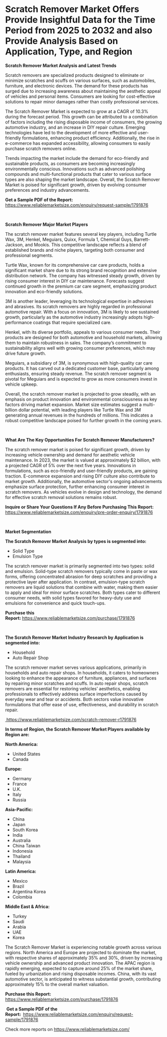 <p><h1>Scratch Remover Market Offers Provide Insightful Data for the Time Period from 2025 to 2032 and also Provide Analysis Based on Application, Type, and Region</h1></p><p><strong>Scratch Remover Market Analysis and Latest Trends</strong></p>
<p><p>Scratch removers are specialized products designed to eliminate or minimize scratches and scuffs on various surfaces, such as automobiles, furniture, and electronic devices. The demand for these products has surged due to increasing awareness about maintaining the aesthetic appeal of vehicles and personal items. Consumers are looking for cost-effective solutions to repair minor damages rather than costly professional services.</p><p>The Scratch Remover Market is expected to grow at a CAGR of 10.3% during the forecast period. This growth can be attributed to a combination of factors including the rising disposable income of consumers, the growing automotive industry, and an increase in DIY repair culture. Emerging technologies have led to the development of more effective and user-friendly formulations, enhancing product efficiency. Additionally, the rise in e-commerce has expanded accessibility, allowing consumers to easily purchase scratch removers online.</p><p>Trends impacting the market include the demand for eco-friendly and sustainable products, as consumers are becoming increasingly environmentally conscious. Innovations such as advanced polishing compounds and multi-functional products that cater to various surface types are also shaping the market landscape. Overall, the Scratch Remover Market is poised for significant growth, driven by evolving consumer preferences and industry advancements.</p></p>
<p><strong>Get a Sample PDF of the Report:&nbsp;</strong> <a href="https://www.reliablemarketsize.com/enquiry/request-sample/1791876?utm_campaign=2005&utm_medium=2&utm_source=Github&utm_content=ia&utm_term=09022025&utm_id=scratch-remover">https://www.reliablemarketsize.com/enquiry/request-sample/1791876</a></p>
<p>&nbsp;</p>
<p><strong>Scratch Remover Major Market Players</strong></p>
<p><p>The scratch remover market features several key players, including Turtle Wax, 3M, Henkel, Meguiars, Quixx, Formula 1, Chemical Guys, Barrett-Jackson, and Mookis. This competitive landscape reflects a blend of established brands and niche players, targeting both consumer and professional segments.</p><p>Turtle Wax, known for its comprehensive car care products, holds a significant market share due to its strong brand recognition and extensive distribution network. The company has witnessed steady growth, driven by rising consumer interest in DIY car maintenance. Forecasts suggest continued growth in the premium car care segment, emphasizing product innovation and eco-friendly solutions.</p><p>3M is another leader, leveraging its technological expertise in adhesives and abrasives. Its scratch removers are highly regarded in professional automotive repair. With a focus on innovation, 3M is likely to see sustained growth, particularly as the automotive industry increasingly adopts high-performance coatings that require specialized care.</p><p>Henkel, with its diverse portfolio, appeals to various consumer needs. Their products are designed for both automotive and household markets, allowing them to maintain robustness in sales. The company’s commitment to sustainability aligns well with growing consumer preferences, which may drive future growth.</p><p>Meguiars, a subsidiary of 3M, is synonymous with high-quality car care products. It has carved out a dedicated customer base, particularly among enthusiasts, ensuring steady revenue. The scratch remover segment is pivotal for Meguiars and is expected to grow as more consumers invest in vehicle upkeep.</p><p>Overall, the scratch remover market is projected to grow steadily, with an emphasis on product innovation and environmental consciousness as key factors driving market expansion. Market size estimates suggest a multi-billion dollar potential, with leading players like Turtle Wax and 3M generating annual revenues in the hundreds of millions. This indicates a robust competitive landscape poised for further growth in the coming years.</p></p>
<p>&nbsp;</p>
<p><strong>What Are The Key Opportunities For Scratch Remover Manufacturers?</strong></p>
<p><p>The scratch remover market is poised for significant growth, driven by increasing vehicle ownership and demand for aesthetic vehicle maintenance. In 2023, the market is valued at approximately $2 billion, with a projected CAGR of 5% over the next five years. Innovations in formulations, such as eco-friendly and user-friendly products, are gaining traction. E-commerce expansion and rising DIY culture also contribute to market growth. Additionally, the automotive sector's ongoing advancements emphasize surface protection, further enhancing consumer interest in scratch removers. As vehicles evolve in design and technology, the demand for effective scratch removal solutions remains robust.</p></p>
<p><strong>Inquire or Share Your Questions If Any Before Purchasing This Report:</strong> <a href="https://www.reliablemarketsize.com/enquiry/pre-order-enquiry/1791876?utm_campaign=2005&utm_medium=2&utm_source=Github&utm_content=ia&utm_term=09022025&utm_id=scratch-remover">https://www.reliablemarketsize.com/enquiry/pre-order-enquiry/1791876</a></p>
<p>&nbsp;</p>
<p><strong>Market Segmentation</strong></p>
<p><strong>The Scratch Remover Market Analysis by types is segmented into:</strong></p>
<p><ul><li>Solid Type</li><li>Emulsion Type</li></ul></p>
<p><p>The scratch remover market is primarily segmented into two types: solid and emulsion. Solid-type scratch removers typically come in paste or wax forms, offering concentrated abrasion for deep scratches and providing a protective layer after application. In contrast, emulsion-type scratch removers are liquid solutions that combine with water, making them easier to apply and ideal for minor surface scratches. Both types cater to different consumer needs, with solid types favored for heavy-duty use and emulsions for convenience and quick touch-ups.</p></p>
<p><strong>Purchase this Report:&nbsp;</strong><a href="https://www.reliablemarketsize.com/purchase/1791876?utm_campaign=2005&utm_medium=2&utm_source=Github&utm_content=ia&utm_term=09022025&utm_id=scratch-remover">https://www.reliablemarketsize.com/purchase/1791876</a></p>
<p>&nbsp;</p>
<p><strong>The Scratch Remover Market Industry Research by Application is segmented into:</strong></p>
<p><ul><li>Household</li><li>Auto Repair Shop</li></ul></p>
<p><p>The scratch remover market serves various applications, primarily in households and auto repair shops. In households, it caters to homeowners looking to enhance the appearance of furniture, appliances, and surfaces by repairing minor scratches and scuffs. In auto repair shops, scratch removers are essential for restoring vehicles’ aesthetics, enabling professionals to effectively address surface imperfections caused by everyday wear and tear or accidents. Both sectors value innovative formulations that offer ease of use, effectiveness, and durability in scratch repair.</p></p>
<p><a href="https://www.reliablemarketsize.com/scratch-remover-r1791876?utm_campaign=2005&utm_medium=2&utm_source=Github&utm_content=ia&utm_term=09022025&utm_id=scratch-remover">&nbsp;https://www.reliablemarketsize.com/scratch-remover-r1791876</a></p>
<p><strong>In terms of Region, the Scratch Remover Market Players available by Region are:</strong></p>
<p>
    <p> <strong> North America: </strong>
        <ul>
            <li>United States</li>
            <li>Canada</li>
        </ul>
        </p> 
    <p> <strong> Europe: </strong>
        <ul>
            <li>Germany</li>
            <li>France</li>
            <li>U.K.</li>
            <li>Italy</li>
            <li>Russia</li>
        </ul>
        </p> 
    <p> <strong> Asia-Pacific: </strong>
        <ul>
            <li>China</li>
            <li>Japan</li>
            <li>South Korea</li>
            <li>India</li>
            <li>Australia</li>
            <li>China Taiwan</li>
            <li>Indonesia</li>
            <li>Thailand</li>
            <li>Malaysia</li>
        </ul>
        </p> 
    <p> <strong> Latin America: </strong>
        <ul>
            <li>Mexico</li>
            <li>Brazil</li>
            <li>Argentina Korea</li>
            <li>Colombia</li>
        </ul>
        </p> 
    <p> <strong> Middle East & Africa: </strong>
        <ul>
            <li>Turkey</li>
            <li>Saudi</li>
            <li>Arabia</li>
            <li>UAE</li>
            <li>Korea</li>
        </ul>
    </p>
    </p>
<p><p>The Scratch Remover Market is experiencing notable growth across various regions. North America and Europe are projected to dominate the market, with respective shares of approximately 35% and 30%, driven by increasing vehicle ownership and advanced product innovation. The APAC region is rapidly emerging, expected to capture around 25% of the market share, fueled by urbanization and rising disposable incomes. China, with its vast automotive sector, is anticipated to witness substantial growth, contributing approximately 15% to the overall market valuation.</p></p>
<p><strong>Purchase this Report: </strong><a href="https://www.reliablemarketsize.com/purchase/1791876?utm_campaign=2005&utm_medium=2&utm_source=Github&utm_content=ia&utm_term=09022025&utm_id=scratch-remover">https://www.reliablemarketsize.com/purchase/1791876</a></p>
<p>&nbsp;<strong>Get a Sample PDF of the Report:&nbsp;&nbsp;</strong><a href="https://www.reliablemarketsize.com/enquiry/request-sample/1791876?utm_campaign=2005&utm_medium=2&utm_source=Github&utm_content=ia&utm_term=09022025&utm_id=scratch-remover">https://www.reliablemarketsize.com/enquiry/request-sample/1791876</a></p>
<p><strong></strong></p>
<p>Check more reports on <a href="https://www.reliablemarketsize.com/?utm_campaign=2005&utm_medium=2&utm_source=Github&utm_content=ia&utm_term=09022025&utm_id=scratch-remover">https://www.reliablemarketsize.com/</a></p>